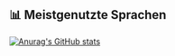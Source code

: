 ## 📊 Meistgenutzte Sprachen  
[![Anurag's GitHub stats](https://github-readme-stats.vercel.app/api?metorizz=anuraghazra)](https://github.com/anuraghazra/github-readme-stats)
